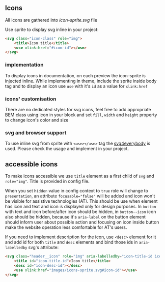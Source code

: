 ## Icons

All icons are gathered into *icon-sprite.svg* file

Use sprite to display svg inline in your project:

```html
<svg class="icon-class" role="img">
    <title>Icon title</title>
    <use xlink:href="#icon-id"></use>
</svg>
```

### implementation

To display icons in documentation, on each preview the icon-sprite is injected inline.
While implementing in theme, include the sprite inside body tag and to display an icon use `use` with it's `id` as a value for `xlink:href`

### icons' customisation

There are no dedicated styles for svg icons,
feel free to add appropriate BEM class using icon in your block and set `fill`, `width` and `height` property to change icon's color and size

### svg and browser support

To use inline svg from sprite with `<use></use>` tag the [svg4everybody](https://github.com/jonathantneal/svg4everybody) is used.
Please check the usage and implement in your project.

## accessible icons

To make icons accessible we use `title` element as a first child of `svg` and `role="img"`. Title is provided in config file.

When you set `hidden` value in config context to `true` role will change to `presentation`, an attribute `focusable="false"` will be added and icon won't be visible for assistive technologies (AT).
This should be use when element has icon and text and icon is displayed only for design purposes.
In `button` with text and icon before/after icon should be hidden, in `button--icon` icon also should be hidden, because it's `aria-label` on the button element should inform user about possible action and focusing on icon inside button make the website operation less comfortable for AT's users.

If you need to implement description for the icon, use `<desc>` element for it and add id for both `title` and `desc` elements and bind those ids in `aria-labelledby` svg's attribute:
```html
<svg class="header__icon" role="img" aria-labelledby="icon-title-id icon-desc-id">
    <title id="icon-title-id">Icon title</title>
    <desc id="icon-desc-id"></desc>
    <use xlink:href="images/icons-sprite.svg#icon-id"></use>
</svg>
```
